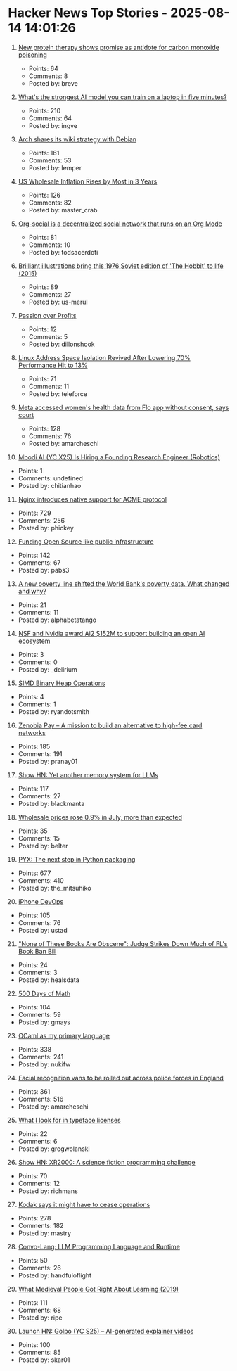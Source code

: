 # Hacker News Top Stories - 2025-08-14 14:01:26

1. [New protein therapy shows promise as antidote for carbon monoxide poisoning](https://www.medschool.umaryland.edu/news/2025/new-protein-therapy-shows-promise-as-first-ever-antidote-for-carbon-monoxide-poisoning.html)
   - Points: 64
   - Comments: 8
   - Posted by: breve

2. [What's the strongest AI model you can train on a laptop in five minutes?](https://www.seangoedecke.com/model-on-a-mbp/)
   - Points: 210
   - Comments: 64
   - Posted by: ingve

3. [Arch shares its wiki strategy with Debian](https://lwn.net/SubscriberLink/1032604/73596e0c3ed1945a/)
   - Points: 161
   - Comments: 53
   - Posted by: lemper

4. [US Wholesale Inflation Rises by Most in 3 Years](https://www.bloomberg.com/news/articles/2025-08-14/us-producer-prices-rise-by-most-in-three-years-on-services)
   - Points: 126
   - Comments: 82
   - Posted by: master_crab

5. [Org-social is a decentralized social network that runs on an Org Mode](https://github.com/tanrax/org-social)
   - Points: 81
   - Comments: 10
   - Posted by: todsacerdoti

6. [Brilliant illustrations bring this 1976 Soviet edition of 'The Hobbit' to life (2015)](https://mashable.com/archive/soviet-hobbit)
   - Points: 89
   - Comments: 27
   - Posted by: us-merul

7. [Passion over Profits](https://dillonshook.com/passion-over-profits/)
   - Points: 12
   - Comments: 5
   - Posted by: dillonshook

8. [Linux Address Space Isolation Revived After Lowering 70% Performance Hit to 13%](https://www.phoronix.com/news/Linux-ASI-Lower-Overhead)
   - Points: 71
   - Comments: 11
   - Posted by: teleforce

9. [Meta accessed women's health data from Flo app without consent, says court](https://www.malwarebytes.com/blog/news/2025/08/meta-accessed-womens-health-data-from-flo-app-without-consent-says-court)
   - Points: 128
   - Comments: 76
   - Posted by: amarcheschi

10. [Mbodi AI (YC X25) Is Hiring a Founding Research Engineer (Robotics)](https://www.ycombinator.com/companies/mbodi-ai/jobs/ftTsxcl-founding-research-engineer)
   - Points: 1
   - Comments: undefined
   - Posted by: chitianhao

11. [Nginx introduces native support for ACME protocol](https://blog.nginx.org/blog/native-support-for-acme-protocol)
   - Points: 729
   - Comments: 256
   - Posted by: phickey

12. [Funding Open Source like public infrastructure](https://dri.es/funding-open-source-like-public-infrastructure)
   - Points: 142
   - Comments: 67
   - Posted by: pabs3

13. [A new poverty line shifted the World Bank's poverty data. What changed and why?](https://ourworldindata.org/new-international-poverty-line-3-dollars-per-day)
   - Points: 21
   - Comments: 11
   - Posted by: alphabetatango

14. [NSF and Nvidia award Ai2 $152M to support building an open AI ecosystem](https://allenai.org/blog/nsf-nvidia)
   - Points: 3
   - Comments: 0
   - Posted by: _delirium

15. [SIMD Binary Heap Operations](http://0x80.pl/notesen/2025-01-18-simd-heap.html)
   - Points: 4
   - Comments: 1
   - Posted by: ryandotsmith

16. [Zenobia Pay – A mission to build an alternative to high-fee card networks](https://zenobiapay.com/blog/open-source-payments)
   - Points: 185
   - Comments: 191
   - Posted by: pranay01

17. [Show HN: Yet another memory system for LLMs](https://github.com/trvon/yams)
   - Points: 117
   - Comments: 27
   - Posted by: blackmanta

18. [Wholesale prices rose 0.9% in July, more than expected](https://www.cnbc.com/2025/08/14/ppi-inflation-report-july-2025-.html)
   - Points: 35
   - Comments: 15
   - Posted by: belter

19. [PYX: The next step in Python packaging](https://astral.sh/blog/introducing-pyx)
   - Points: 677
   - Comments: 410
   - Posted by: the_mitsuhiko

20. [iPhone DevOps](https://clearsky.dev/blog/iphone-devops-ssh/)
   - Points: 105
   - Comments: 76
   - Posted by: ustad

21. ["None of These Books Are Obscene": Judge Strikes Down Much of FL's Book Ban Bill](https://bookriot.com/penguin-random-house-florida-lawsuit/)
   - Points: 24
   - Comments: 3
   - Posted by: healsdata

22. [500 Days of Math](https://gmays.com/500-days-of-math/)
   - Points: 104
   - Comments: 59
   - Posted by: gmays

23. [OCaml as my primary language](https://xvw.lol/en/articles/why-ocaml.html)
   - Points: 338
   - Comments: 241
   - Posted by: nukifw

24. [Facial recognition vans to be rolled out across police forces in England](https://news.sky.com/story/facial-recognition-vans-to-be-rolled-out-across-police-forces-in-england-13410613)
   - Points: 361
   - Comments: 516
   - Posted by: amarcheschi

25. [What I look for in typeface licenses](https://davesmyth.com/typeface-licenses)
   - Points: 22
   - Comments: 6
   - Posted by: gregwolanski

26. [Show HN: XR2000: A science fiction programming challenge](https://clearsky.dev/blog/xr2000/)
   - Points: 70
   - Comments: 12
   - Posted by: richmans

27. [Kodak says it might have to cease operations](https://www.cnn.com/2025/08/12/business/kodak-survival-warning)
   - Points: 278
   - Comments: 182
   - Posted by: mastry

28. [Convo-Lang: LLM Programming Language and Runtime](https://learn.convo-lang.ai/)
   - Points: 50
   - Comments: 26
   - Posted by: handfuloflight

29. [What Medieval People Got Right About Learning (2019)](https://www.scotthyoung.com/blog/2019/06/07/apprenticeships/)
   - Points: 111
   - Comments: 68
   - Posted by: ripe

30. [Launch HN: Golpo (YC S25) – AI-generated explainer videos](https://video.golpoai.com/)
   - Points: 100
   - Comments: 85
   - Posted by: skar01

